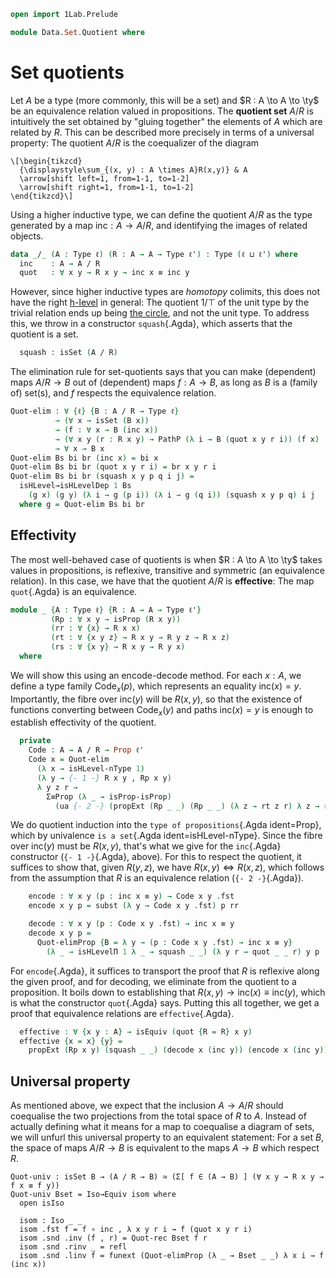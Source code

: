 ```agda
open import 1Lab.Prelude

module Data.Set.Quotient where
```

<!--
```agda
private variable
  ℓ ℓ' : Level
  A B C : Type ℓ
  R S T : A → A → Type ℓ
```
-->

# Set quotients

Let $A$ be a type (more commonly, this will be a set) and $R : A \to A
\to \ty$ be an equivalence relation valued in propositions. The
**quotient set** $A/R$ is intuitively the set obtained by "gluing
together" the elements of $A$ which are related by $R$. This can be
described more precisely in terms of a universal property: The quotient
$A/R$ is the coequalizer of the diagram

~~~{.quiver}
\[\begin{tikzcd}
  {\displaystyle\sum_{(x, y) : A \times A}R(x,y)} & A
  \arrow[shift left=1, from=1-1, to=1-2]
  \arrow[shift right=1, from=1-1, to=1-2]
\end{tikzcd}\]
~~~

Using a higher inductive type, we can define the quotient $A/R$ as the
type generated by a map $\mathrm{inc} : A \to A/R$, and identifying the
images of related objects. 

```agda
data _/_ (A : Type ℓ) (R : A → A → Type ℓ') : Type (ℓ ⊔ ℓ') where
  inc    : A → A / R
  quot   : ∀ x y → R x y → inc x ≡ inc y
```

However, since higher inductive types are _homotopy_ colimits, this does
not have the right [h-level] in general: The quotient $1/\top$ of the
unit type by the trivial relation ends up being [the circle], and not
the unit type. To address this, we throw in a constructor
`squash`{.Agda}, which asserts that the quotient is a set.

```agda
  squash : isSet (A / R)
```

[h-level]: 1Lab.HLevel.html
[the circle]: 1Lab.HIT.S1.html

The elimination rule for set-quotients says that you can make
(dependent) maps $A / R \to B$ out of (dependent) maps $f : A \to B$, as
long as $B$ is a (family of) set(s), and $f$ respects the equivalence
relation.

```agda
Quot-elim : ∀ {ℓ} {B : A / R → Type ℓ}
          → (∀ x → isSet (B x))
          → (f : ∀ x → B (inc x))
          → (∀ x y (r : R x y) → PathP (λ i → B (quot x y r i)) (f x) (f y))
          → ∀ x → B x
Quot-elim Bs bi br (inc x) = bi x
Quot-elim Bs bi br (quot x y r i) = br x y r i
Quot-elim Bs bi br (squash x y p q i j) =
  isHLevel→isHLevelDep 1 Bs 
    (g x) (g y) (λ i → g (p i)) (λ i → g (q i)) (squash x y p q) i j
  where g = Quot-elim Bs bi br
```

<!--
```agda
Quot-elimProp 
  : ∀ {ℓ} {B : A / R → Type ℓ}
  → (∀ x → isProp (B x))
  → (f : ∀ x → B (inc x))
  → ∀ x → B x
Quot-elimProp bp f = 
  Quot-elim (λ x → isProp→isSet (bp x)) f λ x y r i → 
    isProp→PathP (λ i → bp (quot x y r i)) (f x) (f y) i

Quot-elimProp₂ 
  : ∀ {ℓ} {B : A / R → B / S → Type ℓ}
  → (∀ x y → isProp (B x y))
  → (f : ∀ x y → B (inc x) (inc y))
  → ∀ x y → B x y
Quot-elimProp₂ bp f = 
  Quot-elimProp (λ x → isHLevelΠ 1 (bp x)) 
    λ x → Quot-elimProp (bp (inc x)) (f x)

Quot-elimProp₃
  : ∀ {ℓ} {B : A / R → B / S → C / T → Type ℓ}
  → (∀ x y z → isProp (B x y z))
  → (f : ∀ x y z → B (inc x) (inc y) (inc z))
  → ∀ x y z → B x y z
Quot-elimProp₃ bp f = 
  Quot-elimProp₂ (λ x y → isHLevelΠ 1 (bp x y)) 
    λ x y → Quot-elimProp (bp (inc x) (inc y)) (f x y)

Quot-rec : ∀ {ℓ} {B : Type ℓ}
         → isSet B
         → (f : A → B)
         → (∀ x y (r : R x y) → f x ≡ f y)
         → A / R → B
Quot-rec bs = Quot-elim (λ _ → bs)

Quot-rec₂ 
  : ∀ {ℓ} {C : Type ℓ}
  → isSet C
  → (f : A → B → C)
  → (∀ z x y (r : R x y) → f x z ≡ f y z)
  → (∀ z x y (r : S x y) → f z x ≡ f z y)
  → A / R → B / S → C
Quot-rec₂ cs f r1 r2 = 
  Quot-rec (isHLevel→ 2 cs) (λ x → Quot-rec cs (f x) (r2 x)) 
    (λ x y r → funext (Quot-elimProp (λ _ → cs _ _) λ e → r1 e x y r))

Quot-op₂ : (∀ x → R x x) → (∀ y → S y y)
         → (_⋆_ : A → B → C)
         → (∀ a b x y → R a b → S x y → T (a ⋆ x) (b ⋆ y))
         → A / R → B / S → C / T
Quot-op₂ Rr Sr op resp = 
  Quot-rec₂ squash (λ x y → inc (op x y)) 
    (λ z x y r → quot _ _ (resp x y z z r (Sr z))) 
    λ z x y r → quot _ _ (resp z z x y (Rr z) r)
```
-->

## Effectivity

The most well-behaved case of quotients is when $R : A \to A \to \ty$
takes values in propositions, is reflexive, transitive and symmetric (an
equivalence relation). In this case, we have that the quotient $A / R$
is **effective**: The map `quot`{.Agda} is an equivalence.

```agda
module _ {A : Type ℓ} {R : A → A → Type ℓ'}
         (Rp : ∀ x y → isProp (R x y))
         (rr : ∀ {x} → R x x)
         (rt : ∀ {x y z} → R x y → R y z → R x z)
         (rs : ∀ {x y} → R x y → R y x)
  where
```

We will show this using an encode-decode method. For each $x : A$, we
define a type family $\mathrm{Code}_x(p)$, which represents an equality
$\mathrm{inc}(x) = y$. Importantly, the fibre over $\mathrm{inc}(y)$
will be $R(x, y)$, so that the existence of functions converting between
$\mathrm{Code}_x(y)$ and paths $\mathrm{inc}(x) = y$ is enough to
establish effectivity of the quotient.

```agda
  private
    Code : A → A / R → Prop ℓ'
    Code x = Quot-elim 
      (λ x → isHLevel-nType 1) 
      (λ y → {- 1 -} R x y , Rp x y)
      λ y z r → 
        Σ≡Prop (λ _ → isProp-isProp) 
          (ua {- 2 -} (propExt (Rp _ _) (Rp _ _) (λ z → rt z r) λ z → rt z (rs r)))
```

We do quotient induction into the `type of propositions`{.Agda
ident=Prop}, which by univalence `is a set`{.Agda ident=isHLevel-nType}.
Since the fibre over $\mathrm{inc}(y)$ must be $R(x, y)$, that's what we
give for the `inc`{.Agda} constructor (`{- 1 -}`{.Agda}, above). For
this to respect the quotient, it suffices to show that, given $R(y,z)$,
we have $R(x,y) \Leftrightarrow R(x,z)$, which follows from the
assumption that $R$ is an equivalence relation (`{- 2 -}`{.Agda}).

```agda
    encode : ∀ x y (p : inc x ≡ y) → Code x y .fst
    encode x y p = subst (λ y → Code x y .fst) p rr

    decode : ∀ x y (p : Code x y .fst) → inc x ≡ y
    decode x y p = 
      Quot-elimProp {B = λ y → (p : Code x y .fst) → inc x ≡ y} 
        (λ _ → isHLevelΠ 1 λ _ → squash _ _) (λ y r → quot _ _ r) y p
```

For `encode`{.Agda}, it suffices to transport the proof that $R$ is
reflexive along the given proof, and for decoding, we eliminate from the
quotient to a proposition. It boils down to establishing that $R(x,y)
\to \mathrm{inc}(x) \equiv \mathrm{inc}(y)$, which is what the
constructor `quot`{.Agda} says. Putting this all together, we get a
proof that equivalence relations are `effective`{.Agda}.

```agda
  effective : ∀ {x y : A} → isEquiv (quot {R = R} x y)
  effective {x = x} {y} = 
    propExt (Rp x y) (squash _ _) (decode x (inc y)) (encode x (inc y)) .snd 
```

## Universal property

As mentioned above, we expect that the inclusion $A \to A/R$ should
coequalise the two projections from the total space of $R$ to $A$.
Instead of actually defining what it means for a map to coequalise a
diagram of sets, we will unfurl this universal property to an equivalent
statement: For a set $B$, the space of maps $A/R \to B$ is equivalent to
the maps $A \to B$ which respect $R$.

```
Quot-univ : isSet B → (A / R → B) ≃ (Σ[ f ∈ (A → B) ] (∀ x y → R x y → f x ≡ f y))
Quot-univ Bset = Iso→Equiv isom where
  open isIso

  isom : Iso _ _
  isom .fst f = f ∘ inc , λ x y r i → f (quot x y r i)
  isom .snd .inv (f , r) = Quot-rec Bset f r
  isom .snd .rinv _ = refl
  isom .snd .linv f = funext (Quot-elimProp (λ _ → Bset _ _) λ x i → f (inc x))
```
